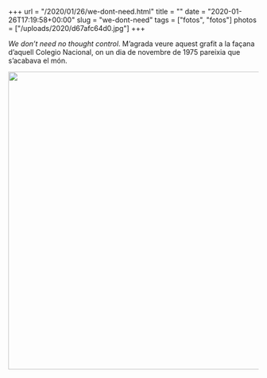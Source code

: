+++
url = "/2020/01/26/we-dont-need.html"
title = ""
date = "2020-01-26T17:19:58+00:00"
slug = "we-dont-need"
tags = ["fotos", "fotos"]
photos = ["/uploads/2020/d67afc64d0.jpg"]
+++

*We don’t need no thought control*. M’agrada veure aquest grafit a la façana d’aquell Colegio Nacional, on un dia de novembre de 1975 pareixia que s’acabava el món.

<img src="/uploads/2020/d67afc64d0.jpg" width="600" height="600" alt="" />
